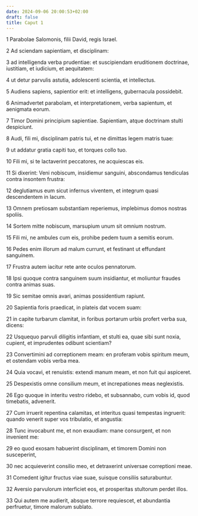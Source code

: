 ```yaml
---
date: 2024-09-06 20:00:53+02:00
draft: false
title: Caput 1
---
```





1 Parabolae Salomonis, filii David, regis Israel.

2 Ad sciendam sapientiam, et disciplinam:

3 ad intelligenda verba prudentiae: et suscipiendam eruditionem doctrinae, iustitiam, et iudicium, et aequitatem:

4 ut detur parvulis astutia, adolescenti scientia, et intellectus.

5 Audiens sapiens, sapientior erit: et intelligens, gubernacula possidebit.

6 Animadvertet parabolam, et interpretationem, verba sapientum, et aenigmata eorum.

7 Timor Domini principium sapientiae. Sapientiam, atque doctrinam stulti despiciunt.

8 Audi, fili mi, disciplinam patris tui, et ne dimittas legem matris tuae:

9 ut addatur gratia capiti tuo, et torques collo tuo.

10 Fili mi, si te lactaverint peccatores, ne acquiescas eis.

11 Si dixerint: Veni nobiscum, insidiemur sanguini, abscondamus tendiculas contra insontem frustra:

12 deglutiamus eum sicut infernus viventem, et integrum quasi descendentem in lacum.

13 Omnem pretiosam substantiam reperiemus, implebimus domos nostras spoliis.

14 Sortem mitte nobiscum, marsupium unum sit omnium nostrum.

15 Fili mi, ne ambules cum eis, prohibe pedem tuum a semitis eorum.

16 Pedes enim illorum ad malum currunt, et festinant ut effundant sanguinem.

17 Frustra autem iacitur rete ante oculos pennatorum.

18 Ipsi quoque contra sanguinem suum insidiantur, et moliuntur fraudes contra animas suas.

19 Sic semitae omnis avari, animas possidentium rapiunt.

20 Sapientia foris praedicat, in plateis dat vocem suam:

21 in capite turbarum clamitat, in foribus portarum urbis profert verba sua, dicens:

22 Usquequo parvuli diligitis infantiam, et stulti ea, quae sibi sunt noxia, cupient, et imprudentes odibunt scientiam?

23 Convertimini ad correptionem meam: en proferam vobis spiritum meum, et ostendam vobis verba mea.

24 Quia vocavi, et renuistis: extendi manum meam, et non fuit qui aspiceret.

25 Despexistis omne consilium meum, et increpationes meas neglexistis.

26 Ego quoque in interitu vestro ridebo, et subsannabo, cum vobis id, quod timebatis, advenerit.

27 Cum irruerit repentina calamitas, et interitus quasi tempestas ingruerit: quando venerit super vos tribulatio, et angustia:

28 Tunc invocabunt me, et non exaudiam: mane consurgent, et non invenient me:

29 eo quod exosam habuerint disciplinam, et timorem Domini non susceperint,

30 nec acquieverint consilio meo, et detraxerint universae correptioni meae.

31 Comedent igitur fructus viae suae, suisque consiliis saturabuntur.

32 Aversio parvulorum interficiet eos, et prosperitas stultorum perdet illos.

33 Qui autem me audierit, absque terrore requiescet, et abundantia perfruetur, timore malorum sublato.

